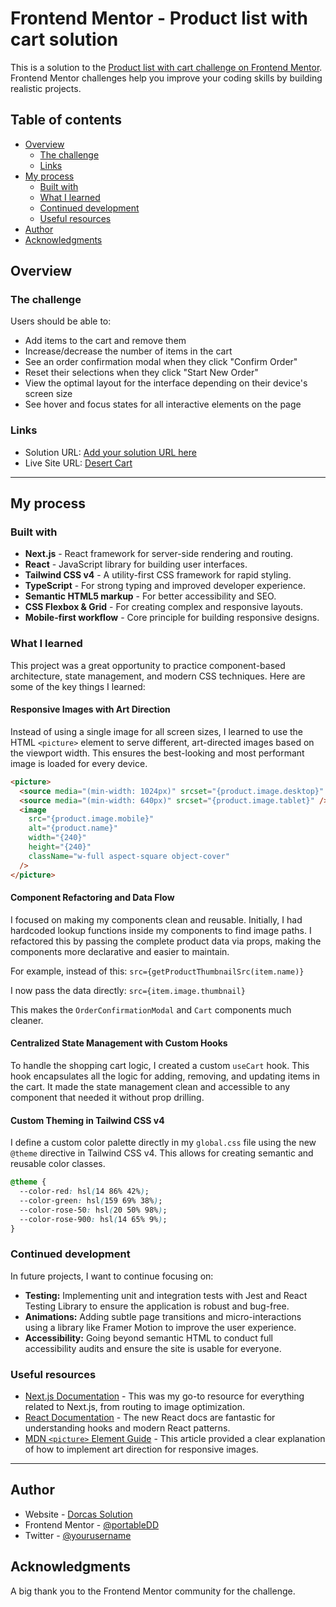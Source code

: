 # Frontend Mentor - Product list with cart solution

This is a solution to the [Product list with cart challenge on Frontend Mentor](https://www.frontendmentor.io/challenges/product-list-with-cart-5MmqLVAp_d). Frontend Mentor challenges help you improve your coding skills by building realistic projects.

## Table of contents

- [Overview](#overview)
  - [The challenge](#the-challenge)
  - [Links](#links)
- [My process](#my-process)
  - [Built with](#built-with)
  - [What I learned](#what-i-learned)
  - [Continued development](#continued-development)
  - [Useful resources](#useful-resources)
- [Author](#author)
- [Acknowledgments](#acknowledgments)

## Overview

### The challenge

Users should be able to:

- Add items to the cart and remove them
- Increase/decrease the number of items in the cart
- See an order confirmation modal when they click "Confirm Order"
- Reset their selections when they click "Start New Order"
- View the optimal layout for the interface depending on their device's screen size
- See hover and focus states for all interactive elements on the page


### Links

- Solution URL: [Add your solution URL here](https://www.frontendmentor.io/solutions)
- Live Site URL: [Desert Cart](https://product-lisk.vercel.app/)

---

## My process

### Built with

- **Next.js** - React framework for server-side rendering and routing.
- **React** - JavaScript library for building user interfaces.
- **Tailwind CSS v4** - A utility-first CSS framework for rapid styling.
- **TypeScript** - For strong typing and improved developer experience.
- **Semantic HTML5 markup** - For better accessibility and SEO.
- **CSS Flexbox & Grid** - For creating complex and responsive layouts.
- **Mobile-first workflow** - Core principle for building responsive designs.

### What I learned

This project was a great opportunity to practice component-based architecture, state management, and modern CSS techniques. Here are some of the key things I learned:

#### Responsive Images with Art Direction

Instead of using a single image for all screen sizes, I learned to use the HTML `<picture>` element to serve different, art-directed images based on the viewport width. This ensures the best-looking and most performant image is loaded for every device.

```html
<picture>
  <source media="(min-width: 1024px)" srcset="{product.image.desktop}" />
  <source media="(min-width: 640px)" srcset="{product.image.tablet}" />
  <image
    src="{product.image.mobile}"
    alt="{product.name}"
    width="{240}"
    height="{240}"
    className="w-full aspect-square object-cover"
  />
</picture>
```

#### Component Refactoring and Data Flow

I focused on making my components clean and reusable. Initially, I had hardcoded lookup functions inside my components to find image paths. I refactored this by passing the complete product data via props, making the components more declarative and easier to maintain.

For example, instead of this:
`src={getProductThumbnailSrc(item.name)}`

I now pass the data directly:
`src={item.image.thumbnail}`

This makes the `OrderConfirmationModal` and `Cart` components much cleaner.

#### Centralized State Management with Custom Hooks

To handle the shopping cart logic, I created a custom `useCart` hook. This hook encapsulates all the logic for adding, removing, and updating items in the cart. It made the state management clean and accessible to any component that needed it without prop drilling.

#### Custom Theming in Tailwind CSS v4

I define a custom color palette directly in my `global.css` file using the new `@theme` directive in Tailwind CSS v4. This allows for creating semantic and reusable color classes.

```css
@theme {
  --color-red: hsl(14 86% 42%);
  --color-green: hsl(159 69% 38%);
  --color-rose-50: hsl(20 50% 98%);
  --color-rose-900: hsl(14 65% 9%);
}
```

### Continued development

In future projects, I want to continue focusing on:

- **Testing:** Implementing unit and integration tests with Jest and React Testing Library to ensure the application is robust and bug-free.
- **Animations:** Adding subtle page transitions and micro-interactions using a library like Framer Motion to improve the user experience.
- **Accessibility:** Going beyond semantic HTML to conduct full accessibility audits and ensure the site is usable for everyone.

### Useful resources

- [Next.js Documentation](https://nextjs.org/docs) - This was my go-to resource for everything related to Next.js, from routing to image optimization.
- [React Documentation](https://react.dev/) - The new React docs are fantastic for understanding hooks and modern React patterns.
- [MDN `<picture>` Element Guide](<https://www.google.com/search?q=%5Bhttps://developer.mozilla.org/en-US/docs/Web/HTML/Element/picture%5D(https://developer.mozilla.org/en-US/docs/Web/HTML/Element/picture)>) - This article provided a clear explanation of how to implement art direction for responsive images.

---

## Author

- Website - [Dorcas Solution](https://product-lisk.vercel.app/)
- Frontend Mentor - [@portableDD](https://www.frontendmentor.io/profile/portableDD)
- Twitter - [@yourusername](https://www.twitter.com/yourusername)

## Acknowledgments

A big thank you to the Frontend Mentor community for the challenge.
